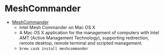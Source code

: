 # MeshCommander
- [MeshCommander](https://www.devtty.uk/apple/Intel_Mesh_Commander_on_Mac_OS_X/)
  -  Intel Mesh Commander on Mac OS X
  - A Mac OS X application for the management of computers with Intel AMT (Active Management Technology), supporting redirection, remote desktop, remote terminal and scripted management.
  - `brew cask install meshcommander`
